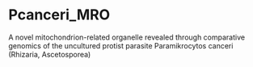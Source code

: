 # Pcanceri_MRO
A novel mitochondrion-related organelle revealed through comparative genomics  of the uncultured protist parasite Paramikrocytos canceri (Rhizaria, Ascetosporea)
